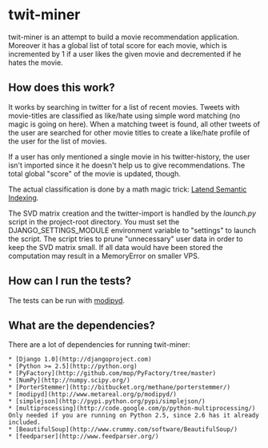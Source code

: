 # twit-miner

twit-miner is an attempt to build a movie recommendation application. 
Moreover it has a global list of total score for each movie, which is 
incremented by 1 if a user likes the given movie and decremented if he hates 
the movie.

## How does this work?

It works by searching in twitter for a list of recent movies. Tweets with 
movie-titles are classified as like/hate using simple word matching (no 
magic is going on here). When a matching tweet is found, all other tweets of 
the user are searched for other movie titles to create a like/hate profile of 
the user for the list of movies.

If a user has only mentioned a single movie in his twitter-history, the user 
isn't imported since it he doesn't help us to give recommendations. The 
total global "score" of the movie is updated, though.

The actual classification is done by a math magic trick: [Latend Semantic Indexing](http://en.wikipedia.org/wiki/Latent_semantic_indexing).

The SVD matrix creation and the twitter-import is handled by the *launch.py* 
script in the project-root directory. You must set the DJANGO_SETTINGS_MODULE 
environment variable to "settings" to launch the script.
The script tries to prune "unnecessary" user data in order to keep the SVD 
matrix small. If all data would have been stored the computation may result 
in a MemoryError on smaller VPS.

## How can I run the tests?

The tests can be run with [modipyd](http://www.metareal.org/p/modipyd/).

## What are the dependencies?

There are a lot of dependencies for running twit-miner:

    * [Django 1.0](http://djangoproject.com)
    * [Python >= 2.5](http://python.org)
    * [PyFactory](http://github.com/mop/PyFactory/tree/master)
    * [NumPy](http://numpy.scipy.org/)
    * [PorterStemmer](http://bitbucket.org/methane/porterstemmer/)
    * [modipyd](http://www.metareal.org/p/modipyd/)
    * [simplejson](http://pypi.python.org/pypi/simplejson/)
    * [multiprocessing](http://code.google.com/p/python-multiprocessing/) Only needed if you are running on Python 2.5, since 2.6 has it already included.
    * [BeautifulSoup](http://www.crummy.com/software/BeautifulSoup/)
    * [feedparser](http://www.feedparser.org/)

